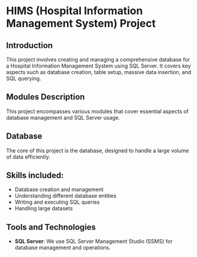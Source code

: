 # HIMS (Hospital Information Management System) Project

## Introduction
This project involves creating and managing a comprehensive database for a Hospital Information Management System using SQL Server. It covers key aspects such as database creation, table setup, massive data insertion, and SQL querying.

## Modules Description
This project encompasses various modules that cover essential aspects of database management and SQL Server usage.

## Database
The core of this project is the database, designed to handle a large volume of data efficiently.

## Skills included:
- Database creation and management
- Understanding different database entities
- Writing and executing SQL queries
- Handling large datasets

## Tools and Technologies
- **SQL Server**: We use SQL Server Management Studio (SSMS) for database management and operations.


